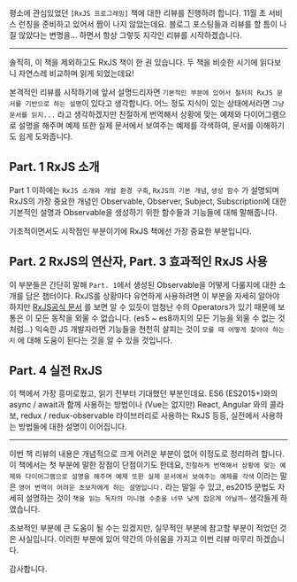 평소에 관심있었던 `[RxJS 프로그래밍]` 책에 대한 리뷰를 진행하려 합니다.
11월 초 서비스 런칭을 준비하고 있어서 짬이 나지 않았는데요.
블로그 포스팅들과 리뷰를 할 틈이 나질 않았다는 변명을... 하면서
항상 그렇듯 지각인 리뷰를 시작하겠습니다.

---

솔직히, 이 책을 제외하고도 RxJS 책이 한 권 있습니다.
두 책을 비슷한 시기에 읽다보니 자연스레 비교하며 읽게 되었는데요!

본격적인 리뷰를 시작하기에 앞서 설명드리자면
`기본적인 부분에 있어서 철저히 RxJS 문서를 기반으로 하는 설명`이 있다고 생각합니다.
어느 정도 지식이 있는 상태에서라면 `그냥 문서를 읽지...` 라고 생각하겠지만
친절하게 번역해서 상황에 맞는 예제와 다이어그램으로 설명을 해주며
예제 또한 실제 문서에서 보여주는 예제를 각색하여, 문서를 이해하기도 쉽게 도와줍니다.

## Part. 1 RxJS 소개

Part 1 이하에는 `RxJS 소개와 개발 환경 구축`, `RxJS의 기본 개념`, `생성 함수`
가 설명되며 RxJS의 가장 중요한 개념인 Observable, Observer, Subject, Subscription에 대한
기본적인 설명과 Observable을 생성하기 위한 함수들과 기능들에 대해 말해줍니다.

기초적이면서도 시작점인 부분이기에 RxJS 책에선 가장 중요한 부분입니다.

## Part. 2 RxJS의 연산자, Part. 3 효과적인 RxJS 사용

이 부분들은 간단히 말해 `Part. 1`에서 생성된 Observable을 어떻게 다룰지에 대한 소개를 담은
챕터이다. RxJS를 상황마다 유연하게 사용하려면 이 부분을 자세히 알아야 하지만
[RxJS공식 문서](https://rxjs-dev.firebaseapp.com/api) 를 보면 알 수 있듯이
엄청난 수의 Operators가 있기 때문에 보통은 이 모든 동작을 외울 수 없습니다.
(es5 ~ es8까지의 모든 기능을 외울 수 없는 것처럼...)
익숙한 JS 개발자라면 기능들을 천천히 살피는 것이
`모를 때 어떻게 찾아야 하는지` 에 대해 도움이 된다는 것을 알 수 있을 것입니다.

## Part. 4 실전 RxJS

이 책에서 가장 흥미로웠고, 읽기 전부터 기대했던 부분인데요. ES6 (ES2015+)와의 async / await과 함께 사용하는 방법이나
(Vue는 없지만) React, Angular 와의 콜라보, redux / redux-observable 라이브러리로 사용하는 RxJS 등등,
실전에서 사용하는 방법들에 대한 설명이 이어집니다.

---

이번 책 리뷰의 내용은 개념적으로 크게 어려운 부분이 없어 이정도로 정리하려 합니다.
이 책에서는 첫 부분에 말한 장점이 단점이기도 한데요,
`친절하게 번역해서 상황에 맞는 예제와 다이어그램으로 설명을 해주며 예제 또한 실제 문서에서 보여주는 예제를 각색`
이라는 말은 `영어 번역이 어려운 초보자에게 하는 설명입니다.` 라는 말일 수 있고, es2015 문법도 자세히 설명하는 것이
`책을 읽는 독자의 미니멈 수준을 너무 낮게 잡은게 아닐까~` 생각들게 하였습니다.

초보적인 부분에 큰 도움이 될 수는 있겠지만, 실무적인 부분에 참고할 부분이 적었던 것은 사실입니다.
이러한 부분에 있어 약간의 아쉬움을 가지고 이번 리뷰 마무리 하겠습니다.

감사합니다.
